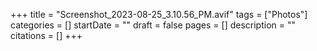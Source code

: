 +++
title = "Screenshot_2023-08-25_3.10.56_PM.avif"
tags = ["Photos"]
categories = []
startDate = ""
draft = false
pages = []
description = ""
citations = []
+++
